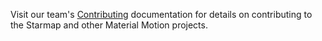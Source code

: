 Visit our team's [Contributing](https://material-motion.gitbooks.io/material-motion-team/content/CONTRIBUTING.html) documentation for details on contributing to the Starmap and other Material Motion projects.

